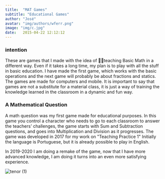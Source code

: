 ```yaml
---
title:  "MAT Games"
subtitle: "Educational Games"
author: "José"
avatar: "img/authors/wferr.png"
image: "img/c.jpg"
date:   2015-04-22 12:12:12
---
```


### intention
These are games that I made with the idea of teaching Basic Math in a different way.
Even if it takes a long time, my plan is to play with all the stuff in basic education.
I have made the first game, which works with the basic operations and the next game will probably be about fractions and statics. The games are made for computers and mobile. It is important to say that games are not a substitute for a material class, it is just a way of training the knowledge learned in the classroom in a dynamic and fun way.

### A Mathematical Question
A math question was my first game made for educational purposes.
In this game you control a character who needs to go to each classroom to answer the teachers' challenges, the game starts with Sum and Subtraction questions, and goes into Multiplication and Division as it progresses.
The game was developed in 2017 for my work on "Teaching Practice 1"
Initially the language is Portuguese, but it is already possible to play in English.

In 2019-2020 I am doing a remake of the game, now that I have more advanced knowledge, I am doing it turns into an even more satisfying experience.

![tenor (1)](https://user-images.githubusercontent.com/53841150/62828276-5a027d80-bbb8-11e9-83dd-0517e99e1c05.gif)
